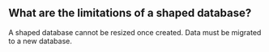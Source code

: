 ## What are the limitations of a shaped database?

A shaped database cannot be resized once created. Data must be migrated to a new database.
